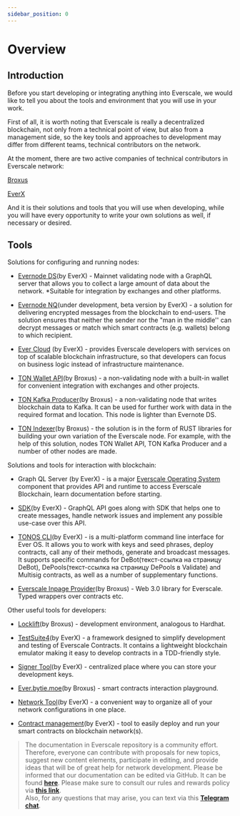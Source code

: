 ```yaml
---
sidebar_position: 0
---
```


# Overview

## Introduction

Before you start developing or integrating anything into Everscale, we would like to tell you about the tools and environment that you will use in your work.

First of all, it is worth noting that Everscale is really a decentralized blockchain, not only from a technical point of view, but also from a management side, so the key tools and approaches to development may differ from different teams, technical contributors on the network.

At the moment, there are two active companies of technical contributors in Everscale network:

[Broxus](https://broxus.com/)

[EverX](https://everx.dev/about)

And it is their solutions and tools that you will use when developing, while you will have every opportunity to write your own solutions as well, if necessary or desired.

## Tools

Solutions for configuring and running nodes:

- [Evernode DS](evernode-ds.md)(by EverX) - Mainnet validating node with a GraphQL server that allows you to collect a large amount of data about the network.
*Suitable for integration by exchanges and other platforms.

- [Evernode NQ](evernode-nq.md)(under development, beta version by EverX) - a solution for delivering encrypted messages from the blockchain to end-users. The solution ensures that neither the sender nor the "man in the middle'' can decrypt messages or match which smart contracts (e.g. wallets) belong to which recipient.

- [Ever Cloud](ever-cloud.md) (by EverX) - provides Everscale developers with services on top of scalable blockchain infrastructure, so that developers can focus on business logic instead of infrastructure maintenance.

- [TON Wallet API](ton-wallet-api.md)(by Broxus) - a non-validating node with a built-in wallet for convenient integration with exchanges and other projects.

- [TON Kafka Producer](ton-kafka.md)(by Broxus) - a non-validating node that writes blockchain data to Kafka. It can be used for further work with data in the required format and location. This node is lighter than Evernote DS.

- [TON Indexer](ton-inderxer.md)(by Broxus) - the solution is in the form of RUST libraries for building your own variation of the Everscale node. For example, with the help of this solution, nodes TON Wallet API, TON Kafka Producer and a number of other nodes are made.

Solutions and tools for interaction with blockchain:

- Graph QL Server (by EverX) - is a major [Everscale Operating System](../../arch/00-ever-os.md) component that provides API and runtime to access Everscale Blockchain, learn documentation before starting.

- [SDK](api-sdk/sdk/)(by EverX) - GraphQL API goes along with SDK that helps one to create messages, handle network issues and implement any possible use-case over this API.

- [TONOS CLI](tonos-cli.md)(by EverX) - is a multi-platform command line interface for Ever OS. It allows you to work with keys and seed phrases, deploy contracts, call any of their methods, generate and broadcast messages. It supports specific commands for DeBot(текст-ссылка на страницу DeBot), DePools(текст-ссылка на страницу DePools в Validate) and Multisig contracts, as well as a number of supplementary functions.

- [Everscale Inpage Provider](inpage-provider.md)(by Broxus) - Web 3.0 library for Everscale. Typed wrappers over contracts etc.

Other useful tools for developers:

- [Locklift](locklift.md)(by Broxus) - development environment, analogous to Hardhat.

- [TestSuite4](everdev/command-line-interface/testsuite4.md)(by EverX) - a framework designed to simplify development and testing of Everscale Contracts. It contains a lightweight blockchain emulator making it easy to develop contracts in a TDD-friendly style.

- [Signer Tool](signer-tool.md)(by EverX) - centralized place where you can store your development keys.

- [Ever.bytie.moe](ever-bytie.md)(by Broxus) - smart contracts interaction playground.

- [Network Tool](network-tool.md)(by EverX) - a convenient way to organize all of your network configurations in one place.

- [Contract management](contract-management.md)(by EverX) - tool to easily deploy and run your smart contracts on blockchain network(s).

> The documentation in Everscale repository is a community effort. Therefore, everyone can contribute with proposals for new topics, suggest new content elements, participate in editing, and provide ideas that will be of great help for network development. Please be informed that our documentation can be edited via GitHub. It can be found [**here**](https://docs.everscale.network/). 
Please make sure to consult our rules and rewards policy via [**this link**](https://docs.everscale.network/contribute/hot-streams/documentations).  
Also, for any questions that may arise, you can text via this [**Telegram chat**](https://t.me/+C2IpQXWZtCwxYzEy).